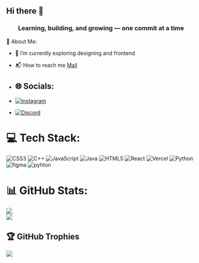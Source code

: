 ## Hi there 👋

<h3 align="center">Learning, building, and growing — one commit at a time</h3>

💫 About Me:

- 🎨 I’m currently exploring designing and frontend
- 📬 How to reach me [Mail](pvarnika05@gmail.com)

- ## 🌐 Socials:
- [![Instagram](https://img.shields.io/badge/Instagram-%23E4405F.svg?logo=Instagram&logoColor=white)](https://instagram.com/varnikaaa.xo)
- [![Discord](https://img.shields.io/badge/Discord-5865F2.svg?logo=discord&logoColor=white)](https://discord.com/users/userid) 

# 💻 Tech Stack:

![CSS3](https://img.shields.io/badge/css3-%231572B6.svg?style=for-the-badge&logo=css3&logoColor=white) ![C++](https://img.shields.io/badge/c++-%2300599C.svg?style=for-the-badge&logo=c%2B%2B&logoColor=white) ![JavaScript](https://img.shields.io/badge/javascript-%23323330.svg?style=for-the-badge&logo=javascript&logoColor=%23F7DF1E) ![Java](https://img.shields.io/badge/java-%23ED8B00.svg?style=for-the-badge&logo=openjdk&logoColor=white) ![HTML5](https://img.shields.io/badge/html5-%23E34F26.svg?style=for-the-badge&logo=html5&logoColor=white)  ![React](https://img.shields.io/badge/react-%2320232a.svg?style=for-the-badge&logo=react&logoColor=%2361DAFB)  ![Vercel](https://img.shields.io/badge/vercel-%23000000.svg?style=for-the-badge&logo=vercel&logoColor=white) ![Python](https://img.shields.io/badge/python-306998.svg?style=for-the-badge&logo=python&logoColor=FFD43B) ![figma](https://img.shields.io/badge/figma-%231572B6.svg?style=for-the-badge&logo=figma&logoColor=white) ![pyhton](https://img.shields.io/badge/python-%231572B6.svg?style=for-the-badge&logo=python&logoColor=white) 
# 📊 GitHub Stats:

![](https://github-readme-streak-stats.herokuapp.com/?user=varnikapv&theme=dark&hide_border=false)<br/>
![](https://github-readme-stats.vercel.app/api/top-langs/?username=varnikapv&theme=dark&hide_border=false&include_all_commits=false&count_private=false&layout=compact)


## 🏆 GitHub Trophies

![](https://github-profile-trophy.vercel.app/?username=varnikapv&theme=radical&no-frame=false&no-bg=true&margin-w=4)
